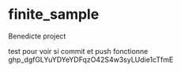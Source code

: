 # finite_sample
Benedicte project

test pour voir si commit et push fonctionne
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
